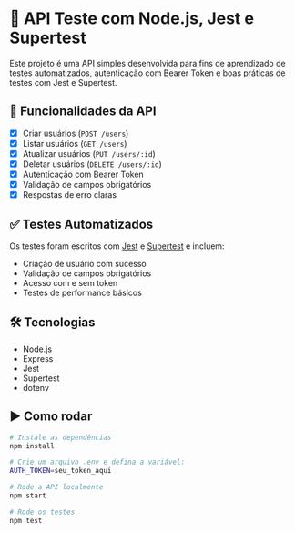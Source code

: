 # 🧪 API Teste com Node.js, Jest e Supertest

Este projeto é uma API simples desenvolvida para fins de aprendizado de testes automatizados, autenticação com Bearer Token e boas práticas de testes com Jest e Supertest.

## 🚀 Funcionalidades da API

- [x] Criar usuários (`POST /users`)
- [x] Listar usuários (`GET /users`)
- [x] Atualizar usuários (`PUT /users/:id`)
- [x] Deletar usuários (`DELETE /users/:id`)
- [x] Autenticação com Bearer Token
- [x] Validação de campos obrigatórios
- [x] Respostas de erro claras

## ✅ Testes Automatizados

Os testes foram escritos com [Jest](https://jestjs.io/) e [Supertest](https://github.com/visionmedia/supertest) e incluem:

- Criação de usuário com sucesso
- Validação de campos obrigatórios
- Acesso com e sem token
- Testes de performance básicos

## 🛠️ Tecnologias

- Node.js
- Express
- Jest
- Supertest
- dotenv

## ▶️ Como rodar

```bash
# Instale as dependências
npm install

# Crie um arquivo .env e defina a variável:
AUTH_TOKEN=seu_token_aqui

# Rode a API localmente
npm start

# Rode os testes
npm test
